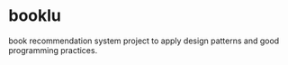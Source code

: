 # booklu
book recommendation system project to apply design patterns and good programming practices. 
